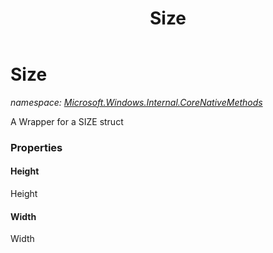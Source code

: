 ﻿---
title: Size
---

# Size
_namespace: [Microsoft.Windows.Internal.CoreNativeMethods](N-Microsoft.Windows.Internal.CoreNativeMethods.html)_

A Wrapper for a SIZE struct



### Properties

#### Height
Height
#### Width
Width

